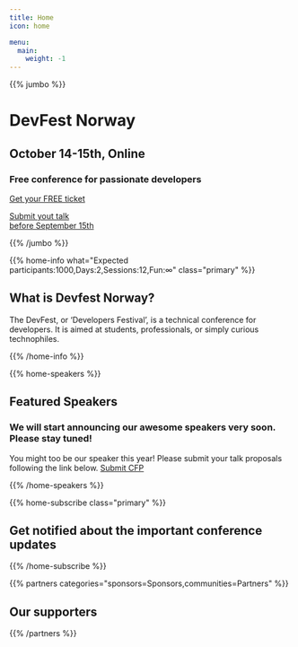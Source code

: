 ```yaml
---
title: Home
icon: home

menu:
  main:
    weight: -1
---
```


{{% jumbo %}}

# DevFest Norway

## October 14-15th, Online

### Free conference for passionate developers

<a class="btn btn-lg" style="margin-top: 1em;" href="http://bit.ly/free-ticket-devfest-no" target="_blank">Get your FREE ticket</a>  

<a class="btn primary btn-lg" style="margin-top: 1em;" href="http://bit.ly/devfest-norway-2020-cfp" target="_blank">Submit yout talk<br/>before September 15th</a>

{{% /jumbo %}}

{{% home-info what="Expected participants:1000,Days:2,Sessions:12,Fun:∞" class="primary" %}}

## What is Devfest Norway?

The DevFest, or ‘Developers Festival’, is a technical conference for developers. It is aimed at students, professionals, or simply curious technophiles.

{{% /home-info %}}

<!-- ... -->

{{% home-speakers %}}

## Featured Speakers

<!-- {{< button-link label="See all speakers"
                url="./speakers"
                icon="right" >}} -->

### We will start announcing our awesome speakers very soon. Please stay tuned!

You might too be our speaker this year! Please submit your talk proposals following the link below. <a class="btn"  href="http://bit.ly/devfest-norway-2020-cfp" target="_blank">Submit CFP</a>

{{% /home-speakers %}}

<!-- ... -->

{{% home-subscribe  class="primary" %}}

## Get notified about the important conference updates

{{% /home-subscribe %}}

<!-- ... -->

<!-- {{% album images="/images/album/2019/62351196_2394916927264211_669358421014740992_o.jpg,/images/album/2019/62368709_2394916110597626_1864575767120183296_o.jpg,/images/album/2019/62388955_2394915773930993_3839295919006679040_o.jpg,/images/album/2019/62148190_2394916503930920_3639667423931531264_o.jpg,/images/album/2019/62125760_2394915620597675_5101970416600088576_o.jpg,/images/album/2019/62148206_2394917407264163_3735036743242481664_o.jpg,/images/album/2019/62071148_2394915993930971_4826363434662625280_o.jpg,/images/album/2019/64282334_2394916103930960_6980392943534211072_o.jpg" %}}

{{% /album  %}} -->

{{% partners categories="sponsors=Sponsors,communities=Partners" %}}

## Our supporters

{{% /partners %}}
